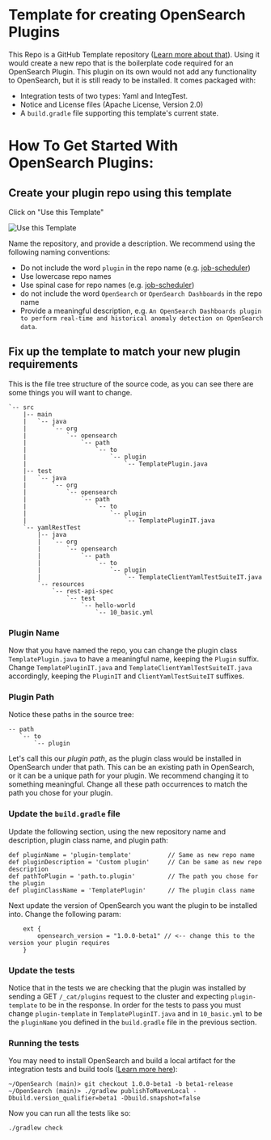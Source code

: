 # Template for creating OpenSearch Plugins
This Repo is a GitHub Template repository ([Learn more about that](https://docs.github.com/articles/creating-a-repository-from-a-template/)).
Using it would create a new repo that is the boilerplate code required for an OpenSearch Plugin. 
This plugin on its own would not add any functionality to OpenSearch, but it is still ready to be installed.
It comes packaged with:
 - Integration tests of two types: Yaml and IntegTest.
 - Notice and License files (Apache License, Version 2.0)
 - A `build.gradle` file supporting this template's current state.


# How To Get Started With OpenSearch Plugins:

## Create your plugin repo using this template
Click on "Use this Template"

![Use this Template](https://docs.github.com/assets/images/help/repository/use-this-template-button.png)

Name the repository, and provide a description. We recommend using the following naming conventions:
- Do not include the word `plugin` in the repo name (e.g. [job-scheduler](https://github.com/opensearch-project/job-scheduler))
- Use lowercase repo names
- Use spinal case for repo names (e.g. [job-scheduler](https://github.com/opensearch-project/job-scheduler))
- do not include the word `OpenSearch` or `OpenSearch Dashboards` in the repo name
- Provide a meaningful description, e.g. `An OpenSearch Dashboards plugin to perform real-time and historical anomaly detection on OpenSearch data`.


## Fix up the template to match your new plugin requirements

This is the file tree structure of the source code, as you can see there are some things you will want to change.

```
`-- src
    |-- main
    |   `-- java
    |       `-- org
    |           `-- opensearch
    |               `-- path
    |                   `-- to
    |                       `-- plugin
    |                           `-- TemplatePlugin.java
    |-- test
    |   `-- java
    |       `-- org
    |           `-- opensearch
    |               `-- path
    |                   `-- to
    |                       `-- plugin
    |                           `-- TemplatePluginIT.java
    `-- yamlRestTest
        |-- java
        |   `-- org
        |       `-- opensearch
        |           `-- path
        |               `-- to
        |                   `-- plugin
        |                       `-- TemplateClientYamlTestSuiteIT.java
        `-- resources
            `-- rest-api-spec
                `-- test
                    `-- hello-world
                        `-- 10_basic.yml

```

### Plugin Name
Now that you have named the repo, you can change the plugin class `TemplatePlugin.java` to have a meaningful name, keeping the `Plugin` suffix.
Change `TemplatePluginIT.java` and `TemplateClientYamlTestSuiteIT.java` accordingly, keeping the `PluginIT` and `ClientYamlTestSuiteIT` suffixes.

### Plugin Path 
Notice these paths in the source tree:
```
-- path
   `-- to
       `-- plugin
```

Let's call this our *plugin path*, as the plugin class would be installed in OpenSearch under that path.
This can be an existing path in OpenSearch, or it can be a unique path for your plugin. We recommend changing it to something meaningful.
Change all these path occurrences to match the path you chose for your plugin.

### Update the `build.gradle` file

Update the following section, using the new repository name and description, plugin class name, and plugin path:

```
def pluginName = 'plugin-template'          // Same as new repo name
def pluginDescription = 'Custom plugin'     // Can be same as new repo description
def pathToPlugin = 'path.to.plugin'         // The path you chose for the plugin
def pluginClassName = 'TemplatePlugin'      // The plugin class name
```

Next update the version of OpenSearch you want the plugin to be installed into. Change the following param:
```
    ext {
        opensearch_version = "1.0.0-beta1" // <-- change this to the version your plugin requires
    }
```

### Update the tests
Notice that in the tests we are checking that the plugin was installed by sending a GET `/_cat/plugins` request to the cluster and expecting `plugin-template` to be in the response.
In order for the tests to pass you must change `plugin-template` in `TemplatePluginIT.java` and in `10_basic.yml` to be the `pluginName` you defined in the `build.gradle` file in the previous section.

### Running the tests
You may need to install OpenSearch and build a local artifact for the integration tests and build tools ([Learn more here](https://github.com/opensearch-project/opensearch-plugins/blob/main/BUILDING.md)):

```
~/OpenSearch (main)> git checkout 1.0.0-beta1 -b beta1-release
~/OpenSearch (main)> ./gradlew publishToMavenLocal -Dbuild.version_qualifier=beta1 -Dbuild.snapshot=false
```

Now you can run all the tests like so:
```
./gradlew check
```
